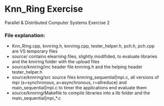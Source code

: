 # Knn_Ring Exercise
Parallel &amp; Distributed Computer Systems Exercise 2

### File explanation:
- Knn_Ring.cpp, knnring.h, knnring.cpp, tester_helper.h, pch.h, pch.cpp are VS temporary files
- source/ contains elearning files, slightly modifided, to evaluate libraries and the knnring folder with the upload files
- source/knnring/inc header file knnring.h and the helping header tester_helper.h
- source/knnring/src source files knnring_sequential|mpi.c, all versions of mpi (s=synchronous, a=asynchronous, r=allreduce) and main_sequential|mpi.c to timer the applications end evaluate them
- source/knnring/Makefile to compile libraries into a lib folder and the main_sequential|mpi_*.c
